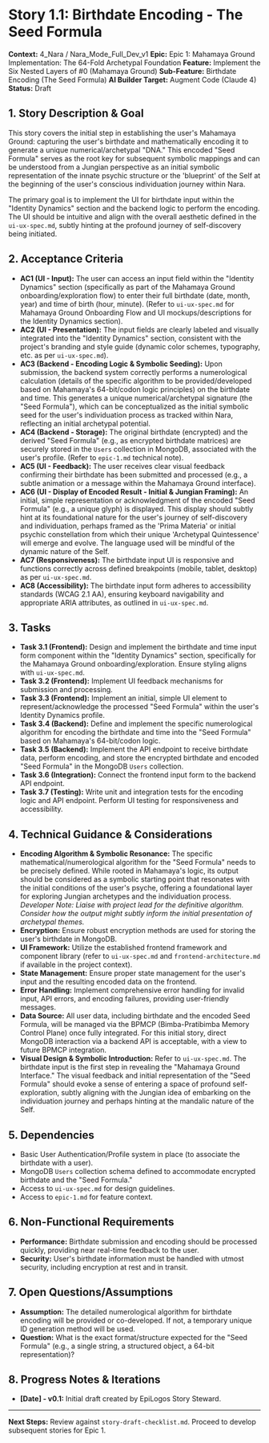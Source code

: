 # Story 1.1: Birthdate Encoding - The Seed Formula

**Context:** 4_Nara / Nara_Mode_Full_Dev_v1
**Epic:** Epic 1: Mahamaya Ground Implementation: The 64-Fold Archetypal Foundation
**Feature:** Implement the Six Nested Layers of #0 (Mahamaya Ground)
**Sub-Feature:** Birthdate Encoding (The Seed Formula)
**AI Builder Target:** Augment Code (Claude 4)
**Status:** Draft

## 1. Story Description & Goal

This story covers the initial step in establishing the user's Mahamaya Ground: capturing the user's birthdate and mathematically encoding it to generate a unique numerical/archetypal "DNA." This encoded "Seed Formula" serves as the root key for subsequent symbolic mappings and can be understood from a Jungian perspective as an initial symbolic representation of the innate psychic structure or the 'blueprint' of the Self at the beginning of the user's conscious individuation journey within Nara.

The primary goal is to implement the UI for birthdate input within the "Identity Dynamics" section and the backend logic to perform the encoding. The UI should be intuitive and align with the overall aesthetic defined in the `ui-ux-spec.md`, subtly hinting at the profound journey of self-discovery being initiated.

## 2. Acceptance Criteria

*   **AC1 (UI - Input):** The user can access an input field within the "Identity Dynamics" section (specifically as part of the Mahamaya Ground onboarding/exploration flow) to enter their full birthdate (date, month, year) and time of birth (hour, minute). (Refer to `ui-ux-spec.md` for Mahamaya Ground Onboarding Flow and UI mockups/descriptions for the Identity Dynamics section).
*   **AC2 (UI - Presentation):** The input fields are clearly labeled and visually integrated into the "Identity Dynamics" section, consistent with the project's branding and style guide (dynamic color schemes, typography, etc. as per `ui-ux-spec.md`).
*   **AC3 (Backend - Encoding Logic & Symbolic Seeding):** Upon submission, the backend system correctly performs a numerological calculation (details of the specific algorithm to be provided/developed based on Mahamaya's 64-bit/codon logic principles) on the birthdate and time. This generates a unique numerical/archetypal signature (the "Seed Formula"), which can be conceptualized as the initial symbolic seed for the user's individuation process as tracked within Nara, reflecting an initial archetypal potential.
*   **AC4 (Backend - Storage):** The original birthdate (encrypted) and the derived "Seed Formula" (e.g., as encrypted birthdate matrices) are securely stored in the `Users` collection in MongoDB, associated with the user's profile. (Refer to `epic-1.md` technical note).
*   **AC5 (UI - Feedback):** The user receives clear visual feedback confirming their birthdate has been submitted and processed (e.g., a subtle animation or a message within the Mahamaya Ground interface).
*   **AC6 (UI - Display of Encoded Result - Initial & Jungian Framing):** An initial, simple representation or acknowledgment of the encoded "Seed Formula" (e.g., a unique glyph) is displayed. This display should subtly hint at its foundational nature for the user's journey of self-discovery and individuation, perhaps framed as the 'Prima Materia' or initial psychic constellation from which their unique 'Archetypal Quintessence' will emerge and evolve. The language used will be mindful of the dynamic nature of the Self.
*   **AC7 (Responsiveness):** The birthdate input UI is responsive and functions correctly across defined breakpoints (mobile, tablet, desktop) as per `ui-ux-spec.md`.
*   **AC8 (Accessibility):** The birthdate input form adheres to accessibility standards (WCAG 2.1 AA), ensuring keyboard navigability and appropriate ARIA attributes, as outlined in `ui-ux-spec.md`.

## 3. Tasks

*   **Task 3.1 (Frontend):** Design and implement the birthdate and time input form component within the "Identity Dynamics" section, specifically for the Mahamaya Ground onboarding/exploration. Ensure styling aligns with `ui-ux-spec.md`.
*   **Task 3.2 (Frontend):** Implement UI feedback mechanisms for submission and processing.
*   **Task 3.3 (Frontend):** Implement an initial, simple UI element to represent/acknowledge the processed "Seed Formula" within the user's Identity Dynamics profile.
*   **Task 3.4 (Backend):** Define and implement the specific numerological algorithm for encoding the birthdate and time into the "Seed Formula" based on Mahamaya's 64-bit/codon logic.
*   **Task 3.5 (Backend):** Implement the API endpoint to receive birthdate data, perform encoding, and store the encrypted birthdate and encoded "Seed Formula" in the MongoDB `Users` collection.
*   **Task 3.6 (Integration):** Connect the frontend input form to the backend API endpoint.
*   **Task 3.7 (Testing):** Write unit and integration tests for the encoding logic and API endpoint. Perform UI testing for responsiveness and accessibility.

## 4. Technical Guidance & Considerations

*   **Encoding Algorithm & Symbolic Resonance:** The specific mathematical/numerological algorithm for the "Seed Formula" needs to be precisely defined. While rooted in Mahamaya's logic, its output should be considered as a symbolic starting point that resonates with the initial conditions of the user's psyche, offering a foundational layer for exploring Jungian archetypes and the individuation process. *Developer Note: Liaise with project lead for the definitive algorithm. Consider how the output might subtly inform the initial presentation of archetypal themes.*
*   **Encryption:** Ensure robust encryption methods are used for storing the user's birthdate in MongoDB.
*   **UI Framework:** Utilize the established frontend framework and component library (refer to `ui-ux-spec.md` and `frontend-architecture.md` if available in the project context).
*   **State Management:** Ensure proper state management for the user's input and the resulting encoded data on the frontend.
*   **Error Handling:** Implement comprehensive error handling for invalid input, API errors, and encoding failures, providing user-friendly messages.
*   **Data Source:** All user data, including birthdate and the encoded Seed Formula, will be managed via the BPMCP (Bimba-Pratibimba Memory Control Plane) once fully integrated. For this initial story, direct MongoDB interaction via a backend API is acceptable, with a view to future BPMCP integration.
*   **Visual Design & Symbolic Introduction:** Refer to `ui-ux-spec.md`. The birthdate input is the first step in revealing the "Mahamaya Ground Interface." The visual feedback and initial representation of the "Seed Formula" should evoke a sense of entering a space of profound self-exploration, subtly aligning with the Jungian idea of embarking on the individuation journey and perhaps hinting at the mandalic nature of the Self.

## 5. Dependencies

*   Basic User Authentication/Profile system in place (to associate the birthdate with a user).
*   MongoDB `Users` collection schema defined to accommodate encrypted birthdate and the "Seed Formula."
*   Access to `ui-ux-spec.md` for design guidelines.
*   Access to `epic-1.md` for feature context.

## 6. Non-Functional Requirements

*   **Performance:** Birthdate submission and encoding should be processed quickly, providing near real-time feedback to the user.
*   **Security:** User's birthdate information must be handled with utmost security, including encryption at rest and in transit.

## 7. Open Questions/Assumptions

*   **Assumption:** The detailed numerological algorithm for birthdate encoding will be provided or co-developed. If not, a temporary unique ID generation method will be used.
*   **Question:** What is the exact format/structure expected for the "Seed Formula" (e.g., a single string, a structured object, a 64-bit representation)?

## 8. Progress Notes & Iterations

*   **[Date] - v0.1:** Initial draft created by EpiLogos Story Steward.

---
**Next Steps:** Review against `story-draft-checklist.md`. Proceed to develop subsequent stories for Epic 1.